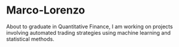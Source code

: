 # Marco-Lorenzo
About to graduate in Quantitative Finance, I am working on projects involving automated trading strategies using machine learning and statistical methods.
